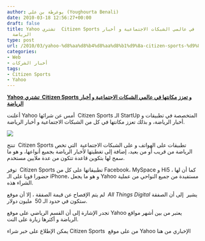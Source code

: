 ```yaml
---
author: يوغرطة بن علي (Youghourta Benali)
date: 2010-03-18 12:56:27+00:00
draft: false
title: Yahoo تشتري  Citizen Sports و تعزز مكانتها في عالمي الشبكات الاجتماعية و أخبار
  الرياضة
type: post
url: /2010/03/yahoo-%d8%aa%d8%b4%d8%aa%d8%b1%d9%8a-citizen-sports-%d9%88-%d8%aa%d8%b9%d8%b2%d8%b2-%d9%85%d9%83%d8%a7%d9%86%d8%aa%d9%87%d8%a7-%d9%81%d9%8a-%d8%b9%d8%a7%d9%84%d9%85%d9%8a-%d8%a7%d9%84%d8%b4%d8%a8/
categories:
- Web
- أخبار الشركات
tags:
- Citizen Sports
- Yahoo
---
```


[**Yahoo تشتري  Citizen Sports و تعزز مكانتها في عالمي الشبكات الاجتماعية و أخبار الرياضة**](http://www.it-scoop.com/2010/03/yahoo-%d8%aa%d8%b4%d8%aa%d8%b1%d9%8a-citizen-sports-%d9%88-%d8%aa%d8%b9%d8%b2%d8%b2-%d9%85%d9%83%d8%a7%d9%86%d8%aa%d9%87%d8%a7-%d9%81%d9%8a-%d8%b9%d8%a7%d9%84%d9%85%d9%8a-%d8%a7%d9%84%d8%b4%d8%a8/)


أعلنت Yahoo أمس عن شرائها  Citizen Sports الـ StartUp المتخصصة في  تطبيقات و أخبار الرياضة، و بذلك تعزز مكانتها في كل من الشبكات الاجتماعية  و أخبار الرياضة.


[![](http://www.it-scoop.com/wp-content/uploads/2010/03/Citizen-Sports.jpg)
](http://www.it-scoop.com/2010/03/yahoo-%d8%aa%d8%b4%d8%aa%d8%b1%d9%8a-citizen-sports-%d9%88-%d8%aa%d8%b9%d8%b2%d8%b2-%d9%85%d9%83%d8%a7%d9%86%d8%aa%d9%87%d8%a7-%d9%81%d9%8a-%d8%b9%d8%a7%d9%84%d9%85%d9%8a-%d8%a7%d9%84%d8%b4%d8%a8/)


تنتج  Citizen Sports تطبيقات على الهواتف و على الشبكات الاجتماعية  التي تخص الرياضة من قريب أو من بعيد، إضافة إلى تغطيتها لأخبار الرياضة بجميع أنواعها، و هو ما سمح لها بتكوين قاعدة تتكون من عدة ملايين مستخدم.

توفر  Citizen Sports تطبيقاتها على كل من Facebook، MySpace و Hi5 ، كما أن لها حضورا قويا على الـ iPhone، و هو ما يجعل Yahoo مستفيدة من جميع النواحي من عملية الشراء هذه.

لم يتم الإفصاح عن قيمة الصفقة ، إلا أن موقع  _All Things Digital_ يشير  إلى أن الصفقة ستكون في حدود الـ 50  مليون دولار.

تجدر الإشارة إلى أن القسم الرياضي على موقع Yahoo يعتبر من بين أشهر مواقع الرياضة و أكثرها زيارة على النت.

يمكن الإطلاع على خبر شراء Citizen Sports  من على موقع Yahoo الإخباري من هنا
